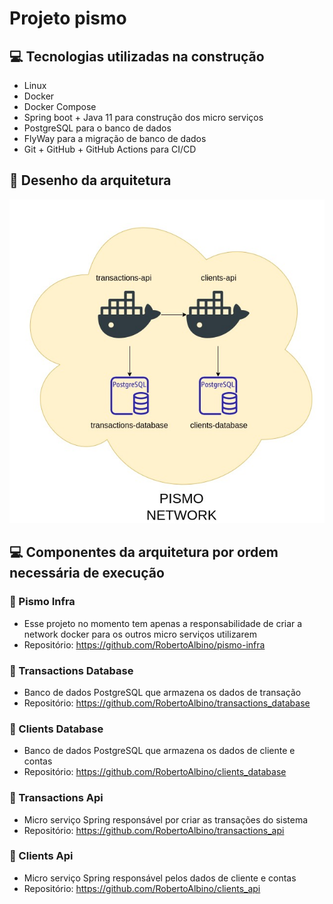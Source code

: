 # Projeto pismo

## 💻 Tecnologias utilizadas na construção

* Linux
* Docker
* Docker Compose
* Spring boot + Java 11 para construção dos micro serviços
* PostgreSQL para o banco de dados
* FlyWay para a migração de banco de dados
* Git + GitHub + GitHub Actions para CI/CD

## 📝 Desenho da arquitetura

![arquitetura](desenho.jpg)

## 💻 Componentes da arquitetura por ordem necessária de execução

### 🎲 Pismo Infra

* Esse projeto no momento tem apenas a responsabilidade de criar a network docker para os outros micro serviços utilizarem
* Repositório: https://github.com/RobertoAlbino/pismo-infra

### 🎲 Transactions Database

* Banco de dados PostgreSQL que armazena os dados de transação
* Repositório: https://github.com/RobertoAlbino/transactions_database

### 🎲 Clients Database

* Banco de dados PostgreSQL que armazena os dados de cliente e contas
* Repositório: https://github.com/RobertoAlbino/clients_database

### 🎲 Transactions Api

* Micro serviço Spring responsável por criar as transações do sistema
* Repositório: https://github.com/RobertoAlbino/transactions_api

### 🎲 Clients Api

* Micro serviço Spring responsável pelos dados de cliente e contas
* Repositório: https://github.com/RobertoAlbino/clients_api



